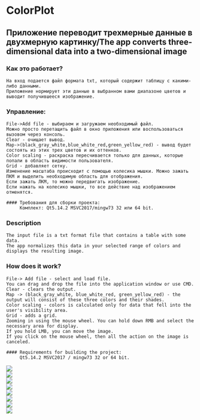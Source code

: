 # ColorPlot  
## Приложение переводит трехмерные данные в двухмерную картинку/The app converts three-dimensional data into a two-dimensional image  

### Как это работает?  
    На вход подается файл формата txt, который содержит таблицу с какими-либо данными.   
    Приложение нормирует эти данные в выбранном вами диапазоне цветов и выводит получившееся изображение.  
### Управление:  
    File->Add file - выбираем и загружаем необходимый файл.  
    Можно просто перетащить файл в окно приложения или воспользоваться вызовом через консоль.  
    Clear - очищает вывод.  
    Map->(black_gray_white,blue_white_red,green_yellow_red) - вывод будет состоять из этих трех цветов и их оттенков.  
    Color scaling - раскраска пересчивается только для данных, которые попали в область видимости пользователя.   
    Grid - добавляет сетку.  
    Изменение масштаба происходит с помощью колесика мышки. Можно зажать ПКМ и выделить необходимую область для отображения.  
    Если зажать ЛКМ, то можно передвигать изображение.  
    Если нажать на колесико мышки, то все действие над изображением отменятся.  

    #### Требования для сборки проекта:  
         Комплект: Qt5.14.2 MSVC2017/mingw73 32 или 64 bit.  

### Description  
    The input file is a txt format file that contains a table with some data.  
    The app normalizes this data in your selected range of colors and displays the resulting image.  
### How does it work?  
    File-> Add file - select and load file.  
    You can drag and drop the file into the application window or use CMD.  
    Clear - clears the output.  
    Map -> (black_gray_white, blue_white_red, green_yellow_red) - the output will consist of these three colors and their shades.  
    Color scaling - colors is calculated only for data that fell into the user's visibility area.  
    Grid - adds a grid.  
    Zooming in using the mouse wheel. You can hold down RMB and select the necessary area for display.
    If you hold LMB, you can move the image.  
    If you click on the mouse wheel, then all the action on the image is canceled.  

    #### Requirements for building the project:  
         Qt5.14.2 MSVC2017 / mingw73 32 or 64 bit.  

![](https://github.com/Diceorfl/ColorPlot/blob/master/ex.PNG?raw=true)  
![](https://github.com/Diceorfl/ColorPlot/blob/master/ex1.PNG?raw=true)  
![](https://github.com/Diceorfl/ColorPlot/blob/master/ex2.PNG?raw=true)  
![](https://github.com/Diceorfl/ColorPlot/blob/master/ex3.PNG?raw=true)  
![](https://github.com/Diceorfl/ColorPlot/blob/master/ex4.PNG?raw=true)  
![](https://github.com/Diceorfl/ColorPlot/blob/master/ex5.PNG?raw=true)  
![](https://github.com/Diceorfl/ColorPlot/blob/master/ex6.PNG?raw=true)  
![](https://github.com/Diceorfl/ColorPlot/blob/master/ex7.PNG?raw=true)  
